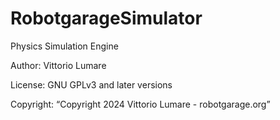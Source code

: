 # RobotgarageSimulator
Physics Simulation Engine

Author: Vittorio Lumare

License: GNU GPLv3 and later versions

Copyright:   “Copyright 2024 Vittorio Lumare - robotgarage.org”

